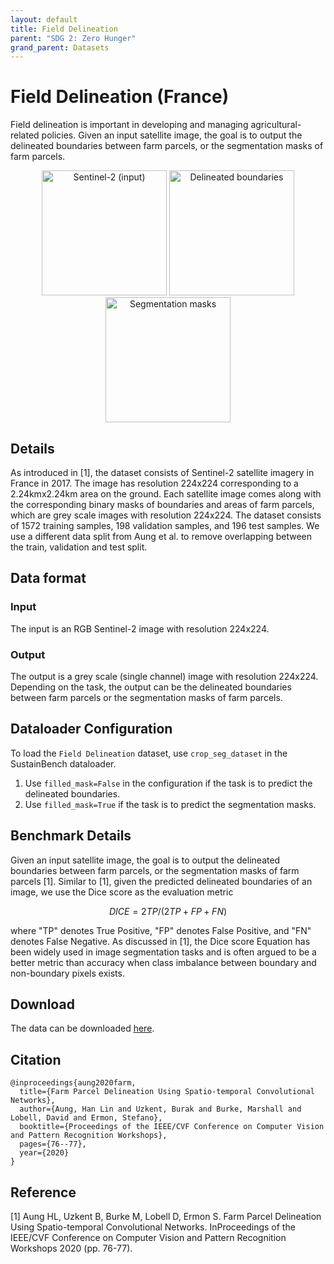 ```yaml
---
layout: default
title: Field Delineation
parent: "SDG 2: Zero Hunger"
grand_parent: Datasets
---
```


# Field Delineation (France)
Field delineation is important in developing and managing agricultural-related policies. Given an input satellite image, the goal is to output the delineated boundaries between farm parcels, or the segmentation masks of farm parcels.

<p style="text-align: center">
<img src="{{ site.baseurl }}/assets/images/farmland1.jpg" width="200" title="Sentinel-2 (input)">
<img src="{{ site.baseurl }}/assets/images/farmland2.png" width="200" title="Delineated boundaries">
<img src="{{ site.baseurl }}/assets/images/farmland3.png" width="200" title="Segmentation masks">
</p>


## Details
As introduced in [1], the dataset consists of Sentinel-2 satellite imagery in France in 2017. The image has resolution 224x224 corresponding to a 2.24kmx2.24km area on the ground. Each satellite image comes along with the corresponding binary masks of boundaries and areas of farm parcels, which are grey scale images with resolution 224x224. The dataset consists of 1572 training samples, 198 validation samples, and 196 test samples. We use a different data split from Aung et al. to remove overlapping between the train, validation and test split.

## Data format
### Input
The input is an RGB Sentinel-2 image with resolution 224x224.
### Output
The output is a grey scale (single channel) image with resolution 224x224. Depending on the task, the output can be the delineated boundaries between farm parcels or the segmentation masks of farm parcels.

## Dataloader Configuration
To load the ``Field Delineation`` dataset, use ``crop_seg_dataset`` in the SustainBench dataloader.
1. Use ``filled_mask=False`` in the configuration if the task is to predict the delineated boundaries.
2. Use ``filled_mask=True`` if the task is to predict the segmentation masks.

##  Benchmark Details
Given an input satellite image, the goal is to output the delineated boundaries between farm parcels, or the segmentation masks of farm parcels [1]. Similar to [1], given the predicted delineated boundaries of an image, we use the Dice score as the evaluation metric
```math
DICE = 2TP / (2TP + FP + FN)
```
where "TP" denotes True Positive, "FP" denotes False Positive, and "FN" denotes False Negative. As discussed in [1], the Dice score Equation has been widely used in image segmentation tasks and is often argued to be a better metric than accuracy when class imbalance between boundary and non-boundary pixels exists.


## Download
The data can be downloaded [here](https://drive.google.com/drive/folders/1GDL1pvlDCcsyEwafe7N41WtS7doFlju3).


## Citation
```
@inproceedings{aung2020farm,
  title={Farm Parcel Delineation Using Spatio-temporal Convolutional Networks},
  author={Aung, Han Lin and Uzkent, Burak and Burke, Marshall and Lobell, David and Ermon, Stefano},
  booktitle={Proceedings of the IEEE/CVF Conference on Computer Vision and Pattern Recognition Workshops},
  pages={76--77},
  year={2020}
}
```

## Reference
[1] Aung HL, Uzkent B, Burke M, Lobell D, Ermon S. Farm Parcel Delineation Using Spatio-temporal Convolutional Networks. InProceedings of the IEEE/CVF Conference on Computer Vision and Pattern Recognition Workshops 2020 (pp. 76-77).
